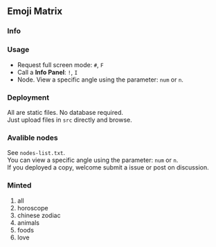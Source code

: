 Emoji Matrix
---

### Info


### Usage
* Request full screen mode: `#`, `F`
* Call a **Info Panel**: `!`, `I`
* Node. View a specific angle using the parameter: `num` or `n`.

### Deployment
All are static files. No database required.  
Just upload files in `src` directly and browse.

### Avalible nodes
See `nodes-list.txt`.  
You can view a specific angle using the parameter: `num` or `n`.  
If you deployed a copy, welcome submit a issue or post on discussion.

### Minted
1. all
2. horoscope
3. chinese zodiac
4. animals
5. foods
6. love
